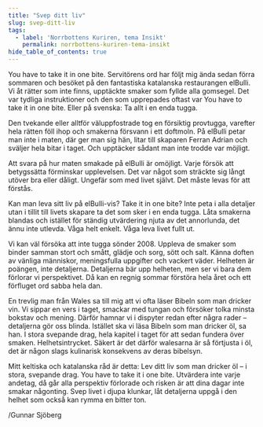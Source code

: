 ```yaml
---
title: "Svep ditt liv"
slug: svep-ditt-liv
tags:
  - label: 'Norrbottens Kuriren, tema Insikt'
    permalink: norrbottens-kuriren-tema-insikt
hide_table_of_contents: true
---
```

You have to take it in one bite. Servitörens ord har följt mig ända sedan förra sommaren och besöket på den fantastiska katalanska restaurangen elBulli. Vi åt rätter som inte finns, upptäckte smaker som fyllde alla gomsegel. Det var tydliga instruktioner och den som upprepades oftast var You have to take it in one bite. Eller på svenska: Ta allt i en enda tugga.

<!--truncate-->

Den tvekande eller alltför väluppfostrade tog en försiktig provtugga, varefter hela rätten föll ihop och smakerna försvann i ett doftmoln. På elBulli petar man inte i maten, där ger man sig hän, litar till skaparen Ferran Adrian och sväljer hela bitar i taget. Och upptäcker sådant man inte trodde var möjligt.

Att svara på hur maten smakade på elBulli är omöjligt. Varje försök att betygssätta förminskar upplevelsen. Det var något som sträckte sig långt utöver bra eller dåligt. Ungefär som med livet självt. Det måste levas för att förstås.

Kan man leva sitt liv på elBulli-vis? Take it in one bite? Inte peta i alla detaljer utan i tillit till livets skapare ta det som sker i en enda tugga. Låta smakerna blandas och istället för ständig utvärdering njuta av det annorlunda, det ännu inte utlevda. Våga helt enkelt. Våga leva livet fullt ut.

Vi kan väl försöka att inte tugga sönder 2008\. Uppleva de smaker som binder samman stort och smått, glädje och sorg, sött och salt. Känna doften av vänliga människor, meningsfulla uppgifter och vackert väder. Helheten är poängen, inte detaljerna. Detaljerna bär upp helheten, men ser vi bara dem förlorar vi perspektivet. Då kan en regnig sommar förstöra hela året och ett förfluget ord sabba hela dan.

En trevlig man från Wales sa till mig att vi ofta läser Bibeln som man dricker vin. Vi sippar en vers i taget, smackar med tungan och försöker tolka minsta bokstav och mening. Därför hamnar vi i dispyter redan efter några rader – detaljerna gör oss blinda. Istället ska vi läsa Bibeln som man dricker öl, sa han. I stora svepande drag, hela kapitel i taget för att sedan fundera över smaken. Helhetsintrycket. Säkert är det därför walesarna är så förtjusta i öl, det är någon slags kulinarisk konsekvens av deras bibelsyn.

Mitt keltiska och katalanska råd är detta: Lev ditt liv som man dricker öl – i stora, svepande drag. You have to take it i one bite. Utvärdera inte varje andetag, då går alla perspektiv förlorade och risken är att dina dagar inte smakar någonting. Svep livet i djupa klunkar, låt detaljerna uppgå i den helhet som också kan rymma en bitter ton. 

/Gunnar Sjöberg
